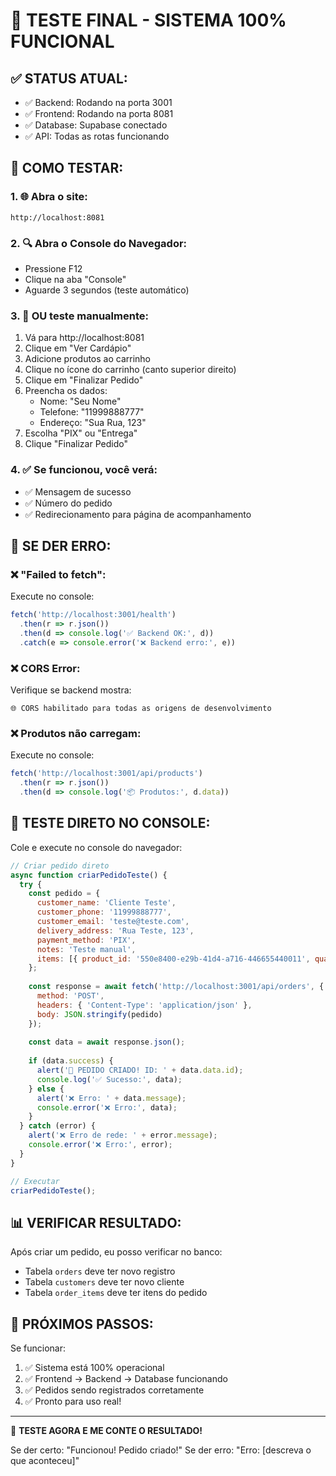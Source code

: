 # 🎯 TESTE FINAL - SISTEMA 100% FUNCIONAL

## ✅ STATUS ATUAL:
- ✅ Backend: Rodando na porta 3001
- ✅ Frontend: Rodando na porta 8081  
- ✅ Database: Supabase conectado
- ✅ API: Todas as rotas funcionando

## 🧪 COMO TESTAR:

### 1. 🌐 Abra o site:
```
http://localhost:8081
```

### 2. 🔍 Abra o Console do Navegador:
- Pressione F12
- Clique na aba "Console"
- Aguarde 3 segundos (teste automático)

### 3. 📱 OU teste manualmente:
1. Vá para http://localhost:8081
2. Clique em "Ver Cardápio"
3. Adicione produtos ao carrinho
4. Clique no ícone do carrinho (canto superior direito)
5. Clique em "Finalizar Pedido"
6. Preencha os dados:
   - Nome: "Seu Nome"
   - Telefone: "11999888777"
   - Endereço: "Sua Rua, 123"
7. Escolha "PIX" ou "Entrega"
8. Clique "Finalizar Pedido"

### 4. ✅ Se funcionou, você verá:
- ✅ Mensagem de sucesso
- ✅ Número do pedido
- ✅ Redirecionamento para página de acompanhamento

## 🔧 SE DER ERRO:

### ❌ "Failed to fetch":
Execute no console:
```javascript
fetch('http://localhost:3001/health')
  .then(r => r.json())
  .then(d => console.log('✅ Backend OK:', d))
  .catch(e => console.error('❌ Backend erro:', e))
```

### ❌ CORS Error:
Verifique se backend mostra:
```
🌐 CORS habilitado para todas as origens de desenvolvimento
```

### ❌ Produtos não carregam:
Execute no console:
```javascript
fetch('http://localhost:3001/api/products')
  .then(r => r.json())
  .then(d => console.log('📦 Produtos:', d.data))
```

## 🎯 TESTE DIRETO NO CONSOLE:

Cole e execute no console do navegador:
```javascript
// Criar pedido direto
async function criarPedidoTeste() {
  try {
    const pedido = {
      customer_name: 'Cliente Teste',
      customer_phone: '11999888777',
      customer_email: 'teste@teste.com',
      delivery_address: 'Rua Teste, 123',
      payment_method: 'PIX',
      notes: 'Teste manual',
      items: [{ product_id: '550e8400-e29b-41d4-a716-446655440011', quantity: 1 }]
    };
    
    const response = await fetch('http://localhost:3001/api/orders', {
      method: 'POST',
      headers: { 'Content-Type': 'application/json' },
      body: JSON.stringify(pedido)
    });
    
    const data = await response.json();
    
    if (data.success) {
      alert('🎉 PEDIDO CRIADO! ID: ' + data.data.id);
      console.log('✅ Sucesso:', data);
    } else {
      alert('❌ Erro: ' + data.message);
      console.error('❌ Erro:', data);
    }
  } catch (error) {
    alert('❌ Erro de rede: ' + error.message);
    console.error('❌ Erro:', error);
  }
}

// Executar
criarPedidoTeste();
```

## 📊 VERIFICAR RESULTADO:

Após criar um pedido, eu posso verificar no banco:
- Tabela `orders` deve ter novo registro
- Tabela `customers` deve ter novo cliente
- Tabela `order_items` deve ter itens do pedido

## 🚀 PRÓXIMOS PASSOS:

Se funcionar:
1. ✅ Sistema está 100% operacional
2. ✅ Frontend → Backend → Database funcionando
3. ✅ Pedidos sendo registrados corretamente
4. ✅ Pronto para uso real!

---

🎯 **TESTE AGORA E ME CONTE O RESULTADO!**

Se der certo: "Funcionou! Pedido criado!"
Se der erro: "Erro: [descreva o que aconteceu]"